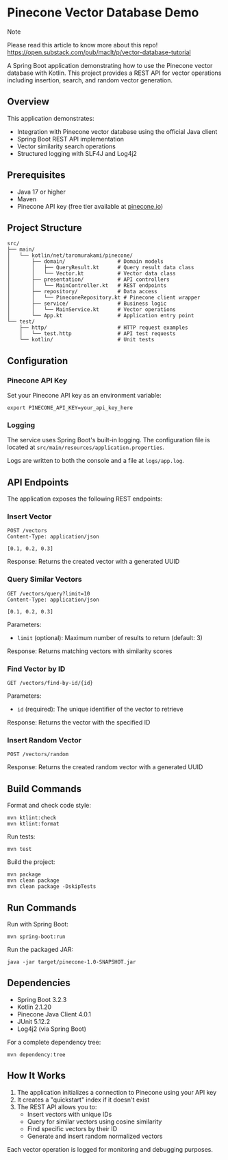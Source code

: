 # Pinecone Vector Database Demo

> [!NOTE]
> Please read this article to know more about this repo!  
> https://open.substack.com/pub/maclt/p/vector-database-tutorial

A Spring Boot application demonstrating how to use the Pinecone vector database with Kotlin. This project provides a REST API for vector operations including insertion, search, and random vector generation.

## Overview

This application demonstrates:
- Integration with Pinecone vector database using the official Java client
- Spring Boot REST API implementation
- Vector similarity search operations
- Structured logging with SLF4J and Log4j2

## Prerequisites

- Java 17 or higher
- Maven
- Pinecone API key (free tier available at [pinecone.io](https://www.pinecone.io/))

## Project Structure

```
src/
├── main/
│   └── kotlin/net/taromurakami/pinecone/
│       ├── domain/                 # Domain models
│       │   ├── QueryResult.kt      # Query result data class
│       │   └── Vector.kt           # Vector data class
│       ├── presentation/           # API controllers
│       │   └── MainController.kt   # REST endpoints
│       ├── repository/             # Data access
│       │   └── PineconeRepository.kt # Pinecone client wrapper
│       ├── service/                # Business logic
│       │   └── MainService.kt      # Vector operations
│       └── App.kt                  # Application entry point
└── test/
    ├── http/                       # HTTP request examples
    │   └── test.http               # API test requests
    └── kotlin/                     # Unit tests
```

## Configuration

### Pinecone API Key

Set your Pinecone API key as an environment variable:

```shell
export PINECONE_API_KEY=your_api_key_here
```

### Logging

The service uses Spring Boot's built-in logging. The configuration file is located at `src/main/resources/application.properties`.

Logs are written to both the console and a file at `logs/app.log`.

## API Endpoints

The application exposes the following REST endpoints:

### Insert Vector
```
POST /vectors
Content-Type: application/json

[0.1, 0.2, 0.3]
```
Response: Returns the created vector with a generated UUID

### Query Similar Vectors
```
GET /vectors/query?limit=10
Content-Type: application/json

[0.1, 0.2, 0.3]
```
Parameters:
- `limit` (optional): Maximum number of results to return (default: 3)

Response: Returns matching vectors with similarity scores

### Find Vector by ID
```
GET /vectors/find-by-id/{id}
```
Parameters:
- `id` (required): The unique identifier of the vector to retrieve

Response: Returns the vector with the specified ID

### Insert Random Vector
```
POST /vectors/random
```
Response: Returns the created random vector with a generated UUID

## Build Commands

Format and check code style:
```shell
mvn ktlint:check
mvn ktlint:format
```

Run tests:
```shell
mvn test
```

Build the project:
```shell
mvn package
mvn clean package
mvn clean package -DskipTests
```

## Run Commands

Run with Spring Boot:
```shell
mvn spring-boot:run
```

Run the packaged JAR:
```shell
java -jar target/pinecone-1.0-SNAPSHOT.jar
```

## Dependencies

- Spring Boot 3.2.3
- Kotlin 2.1.20
- Pinecone Java Client 4.0.1
- JUnit 5.12.2
- Log4j2 (via Spring Boot)

For a complete dependency tree:
```shell
mvn dependency:tree
```

## How It Works

1. The application initializes a connection to Pinecone using your API key
2. It creates a "quickstart" index if it doesn't exist
3. The REST API allows you to:
   - Insert vectors with unique IDs
   - Query for similar vectors using cosine similarity
   - Find specific vectors by their ID
   - Generate and insert random normalized vectors

Each vector operation is logged for monitoring and debugging purposes.
